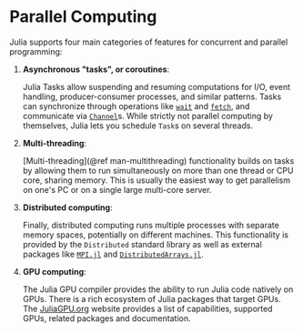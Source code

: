 # Parallel Computing

Julia supports four main categories of features for concurrent and parallel programming:

1. **Asynchronous "tasks", or coroutines**:

    Julia Tasks allow suspending and resuming computations
    for I/O, event handling, producer-consumer processes, and similar patterns.
    Tasks can synchronize through operations like [`wait`](@ref) and [`fetch`](@ref), and
    communicate via [`Channel`](@ref)s. While strictly not parallel computing by themselves,
    Julia lets you schedule `Task`s on several threads.

2. **Multi-threading**:

    [Multi-threading](@ref man-multithreading) functionality builds on tasks by allowing them to run simultaneously
    on more than one thread or CPU core, sharing memory. This is usually the easiest way 
    to get parallelism on one's PC or on a single large multi-core server.

3. **Distributed computing**:

    Finally, distributed computing runs multiple processes with separate memory spaces,
    potentially on different machines. This functionality is provided by the `Distributed` 
    standard library as well as external packages like [`MPI.jl`](https://github.com/JuliaParallel/MPI.jl) and 
    [`DistributedArrays.jl`](https://github.com/JuliaParallel/DistributedArrays.jl).

4. **GPU computing**:

    The Julia GPU compiler provides the ability to run Julia code natively on GPUs. There
    is a rich ecosystem of Julia packages that target GPUs. The [JuliaGPU.org](https://juliagpu.org)
    website provides a list of capabilities, supported GPUs, related packages and documentation.
    
